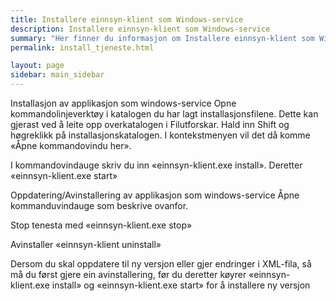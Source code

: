```yaml
---
title: Installere einnsyn-klient som Windows-service
description: Installere einnsyn-klient som Windows-service
summary: "Her finner du informasjon om Installere einnsyn-klient som Windows-service"
permalink: install_tjeneste.html

layout: page
sidebar: main_sidebar
---
```


Installasjon av applikasjon som windows-service
Opne kommandolinjeverktøy i katalogen du har lagt installasjonsfilene. Dette kan gjerast ved å leite opp overkatalogen i Filutforskar. Hald inn Shift og høgreklikk på installasjonskatalogen. I kontekstmenyen vil det då komme «Åpne kommandovindu her».

I kommandovindauge skriv du inn «einnsyn-klient.exe install». Deretter «einnsyn-klient.exe start»

 

Oppdatering/Avinstallering av applikasjon som windows-service
Åpne kommanduvindauge som beskrive ovanfor.

Stop tenesta med «einnsyn-klient.exe stop»

Avinstaller «einnsyn-klient uninstall»

Dersom du skal oppdatere til ny versjon eller gjer endringer i XML-fila, så må du først gjere ein avinstallering, før du deretter køyrer «einnsyn-klient.exe install» og «einnsyn-klient.exe start» for å installere ny versjon
